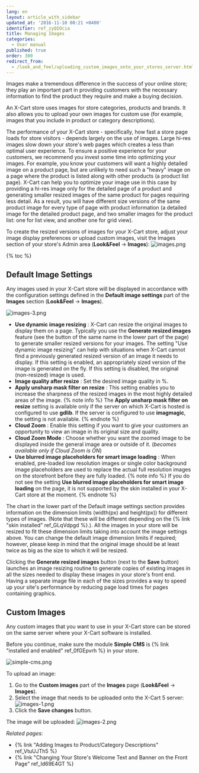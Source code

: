 ```yaml
---
lang: en
layout: article_with_sidebar
updated_at: '2016-11-10 00:21 +0400'
identifier: ref_zyQIOcia
title: Managing Images
categories:
  - User manual
published: true
order: 300
redirect_from:
  - /look_and_feel/uploading_custom_images_onto_your_stores_server.html
---
```

Images make a tremendous difference in the success of your online store; they play an important part in providing customers with the necessary information to find the product they require and make a buying decision. 
 
An X-Cart store uses images for store categories, products and brands. It also allows you to upload your own images for custom use (for example, images that you include in product or category descriptions). 

The performance of your X-Cart store - specifically, how fast a store page loads for store visitors - depends largely on the use of images. Large hi-res images slow down your store's web pages which creates a less than optimal user experience. To ensure a positive experience for your customers, we recommend you invest some time into optimizing your images. For example, you know your customers will want a highly detailed image on a product page, but are unlikely to need such a "heavy" image on a page where the product is listed along with other products (a product list page). X-Cart can help you to optimize your image use in this case by providing a hi-res image only for the detailed page of a product and generating smaller resized images of the same product for pages requiring less detail. As a result, you will have different size versions of the same product image for every type of page with product information (a detailed image for the detailed product page, and two smaller images for the product list: one for list view, and another one for grid view). 

To create the resized versions of images for your X-Cart store, adjust your image display preferences or upload custom images, visit the Images section of your store's Admin area (**Look&Feel** -> **Images**):
![images.png]({{site.baseurl}}/attachments/ref_zyQIOcia/images.png)

{% toc %}

## Default Image Settings
Any images used in your X-Cart store will be displayed in accordance with the configuration settings defined in the **Default image settings** part of the **Images** section (**Look&Feel** -> **Images**).

![images-3.png]({{site.baseurl}}/attachments/ref_zyQIOcia/images-3.png)

* **Use dynamic image resizing** : X-Cart can resize the original images to display them on a page. Typically you use the **Generate resized images** feature (see the button of the same name in the lower part of the page) to generate smaller resized versions for your images. The setting "Use dynamic image resizing" can help with situations when X-Cart cannot find a previously generated resized version of an image it needs to display. If this setting is enabled, an appropriately sized version of the image is generated on the fly. If this setting is disabled, the original (non-resized) image is used.
* **Image quality after resize** : Set the desired image quality in %.
* **Apply unsharp mask filter on resize** : This setting enables you to increase the sharpness of the resized images in the most highly detailed areas of the image.
  {% note info %}
  The **Apply unsharp mask filter on resize** setting is available only if the server on which X-Cart is hosted is configured to use **gdlib**. If the server is configured to use **imagmagic**, the setting is not available.
  {% endnote %}
* **Cloud Zoom** : Enable this setting if you want to give your customers an opportunity to view an image in its original size and quality.
*  **Cloud Zoom Mode** : Choose whether you want the zoomed image to be displayed inside the general image area or outside of it. (_becomes available only if Cloud Zoom is ON_)
* **Use blurred image placeholders for smart image loading** : When enabled, pre-loaded low resolution images or single color background image placeholders are used to replace the actual full resolution images on the storefront before they are fully loaded.
  {% note info %}
  If you do not see the setting **Use blurred image placeholders for smart image loading** on the page, it is not supported by the skin installed in your X-Cart store at the moment.
  {% endnote %}

The chart in the lower part of the Default image settings section provides information on the dimension limits  (width(px) and height(px)) for different types of images. (Note that these will be different depending on the {% link "skin installed" ref_GLqVdpgd %}.). All the images in your store will be resized to fit these dimension limits taking into account the image settings above. You can change the default image dimension limits if required; however, please keep in mind that the original image should be at least twice as big as the size to which it will be resized.

Clicking the **Generate resized images** button (next to the **Save** button) launches an image resizing routine to generate copies of existing images in all the sizes needed to display these images in your store's front end. Having a separate image file in each of the sizes provides a way to speed up your site's performance by reducing page load times for pages containing graphics.

## Custom Images 
Any custom images that you want to use in your X-Cart store can be stored on the same server where your X-Cart software is installed. 

Before you continue, make sure the module **Simple CMS** is {% link "installed and enabled" ref_0fGEpvrh %} in your store.

![simple-cms.png]({{site.baseurl}}/attachments/ref_zyQIOcia/simple-cms.png)

To upload an image:

1.  Go to the **Custom images** part of the **Images** page (**Look&Feel** -> **Images**).
2.  Select the image that needs to be uploaded onto the X-Cart 5 server:
    ![images-1.png]({{site.baseurl}}/attachments/ref_zyQIOcia/images-1.png)
3.  Click the **Save changes** button.
    
The image will be uploaded:
![images-2.png]({{site.baseurl}}/attachments/ref_zyQIOcia/images-2.png)


_Related pages:_

*   {% link "Adding Images to Product/Category Descriptions" ref_VtuUJTh5 %}
*   {% link "Changing Your Store's Welcome Text and Banner on the Front Page" ref_Id69E4GT %}
